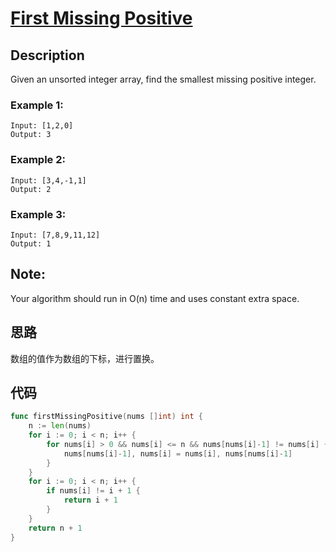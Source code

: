 # [First Missing Positive](https://leetcode-cn.com/problems/first-missing-positive/)

## Description

Given an unsorted integer array, find the smallest missing positive integer.

### Example 1:

````
Input: [1,2,0]
Output: 3
````

### Example 2:

````
Input: [3,4,-1,1]
Output: 2
````

### Example 3:

````
Input: [7,8,9,11,12]
Output: 1
````

## Note:

Your algorithm should run in O(n) time and uses constant extra space.

## 思路

数组的值作为数组的下标，进行置换。

## 代码
```` Go
func firstMissingPositive(nums []int) int {
    n := len(nums)
    for i := 0; i < n; i++ {
        for nums[i] > 0 && nums[i] <= n && nums[nums[i]-1] != nums[i] {
            nums[nums[i]-1], nums[i] = nums[i], nums[nums[i]-1]
        }
    }
    for i := 0; i < n; i++ {
        if nums[i] != i + 1 {
            return i + 1
        }
    }
    return n + 1
}
````

